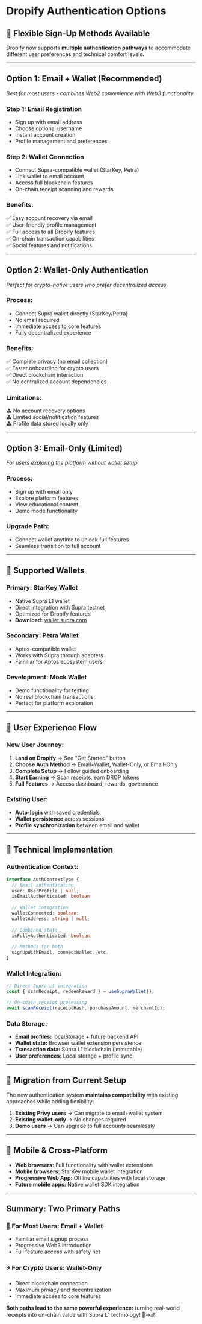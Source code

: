 # Dropify Authentication Options

## 🔐 **Flexible Sign-Up Methods Available**

Dropify now supports **multiple authentication pathways** to accommodate different user preferences and technical comfort levels.

---

## **Option 1: Email + Wallet (Recommended)**
*Best for most users - combines Web2 convenience with Web3 functionality*

### **Step 1: Email Registration**
- Sign up with email address
- Choose optional username  
- Instant account creation
- Profile management and preferences

### **Step 2: Wallet Connection**
- Connect Supra-compatible wallet (StarKey, Petra)
- Link wallet to email account
- Access full blockchain features
- On-chain receipt scanning and rewards

### **Benefits:**
✅ Easy account recovery via email  
✅ User-friendly profile management  
✅ Full access to all Dropify features  
✅ On-chain transaction capabilities  
✅ Social features and notifications  

---

## **Option 2: Wallet-Only Authentication**
*Perfect for crypto-native users who prefer decentralized access*

### **Process:**
- Connect Supra wallet directly (StarKey/Petra)
- No email required
- Immediate access to core features
- Fully decentralized experience

### **Benefits:**
✅ Complete privacy (no email collection)  
✅ Faster onboarding for crypto users  
✅ Direct blockchain interaction  
✅ No centralized account dependencies  

### **Limitations:**
⚠️ No account recovery options  
⚠️ Limited social/notification features  
⚠️ Profile data stored locally only  

---

## **Option 3: Email-Only (Limited)**
*For users exploring the platform without wallet setup*

### **Process:**
- Sign up with email only
- Explore platform features
- View educational content
- Demo mode functionality

### **Upgrade Path:**
- Connect wallet anytime to unlock full features
- Seamless transition to full account

---

## **🔗 Supported Wallets**

### **Primary: StarKey Wallet**
- Native Supra L1 wallet
- Direct integration with Supra testnet
- Optimized for Dropify features
- **Download:** [wallet.supra.com](https://wallet.supra.com)

### **Secondary: Petra Wallet** 
- Aptos-compatible wallet
- Works with Supra through adapters
- Familiar for Aptos ecosystem users

### **Development: Mock Wallet**
- Demo functionality for testing
- No real blockchain transactions
- Perfect for platform exploration

---

## **🌟 User Experience Flow**

### **New User Journey:**
1. **Land on Dropify** → See "Get Started" button
2. **Choose Auth Method** → Email+Wallet, Wallet-Only, or Email-Only
3. **Complete Setup** → Follow guided onboarding
4. **Start Earning** → Scan receipts, earn DROP tokens
5. **Full Features** → Access dashboard, rewards, governance

### **Existing User:**
- **Auto-login** with saved credentials
- **Wallet persistence** across sessions  
- **Profile synchronization** between email and wallet

---

## **🔧 Technical Implementation**

### **Authentication Context:**
```typescript
interface AuthContextType {
  // Email authentication
  user: UserProfile | null;
  isEmailAuthenticated: boolean;
  
  // Wallet integration  
  walletConnected: boolean;
  walletAddress: string | null;
  
  // Combined state
  isFullyAuthenticated: boolean;
  
  // Methods for both
  signUpWithEmail, connectWallet, etc.
}
```

### **Wallet Integration:**
```typescript
// Direct Supra L1 integration
const { scanReceipt, redeemReward } = useSupraWallet();

// On-chain receipt processing
await scanReceipt(receiptHash, purchaseAmount, merchantId);
```

### **Data Storage:**
- **Email profiles:** localStorage + future backend API
- **Wallet state:** Browser wallet extension persistence
- **Transaction data:** Supra L1 blockchain (immutable)
- **User preferences:** Local storage + profile sync

---

## **🚀 Migration from Current Setup**

The new authentication system **maintains compatibility** with existing approaches while adding flexibility:

1. **Existing Privy users** → Can migrate to email+wallet system
2. **Existing wallet-only** → No changes required  
3. **Demo users** → Can upgrade to full accounts seamlessly

---

## **📱 Mobile & Cross-Platform**

- **Web browsers:** Full functionality with wallet extensions
- **Mobile browsers:** StarKey mobile wallet integration
- **Progressive Web App:** Offline capabilities with local storage
- **Future mobile apps:** Native wallet SDK integration

---

## **Summary: Two Primary Paths**

### **🎯 For Most Users: Email + Wallet**
- Familiar email signup process
- Progressive Web3 introduction  
- Full feature access with safety net

### **⚡ For Crypto Users: Wallet-Only**
- Direct blockchain connection
- Maximum privacy and decentralization
- Immediate access to core features

**Both paths lead to the same powerful experience:** turning real-world receipts into on-chain value with Supra L1 technology! 🧾→💰
